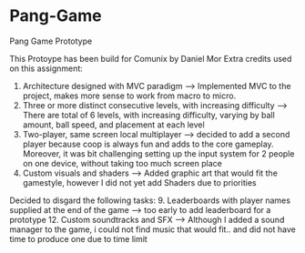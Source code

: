 # Pang-Game
Pang Game Prototype

This Protoype has been build for Comunix by Daniel Mor
Extra credits used on this assignment:

1. Architecture designed with MVC paradigm -->
   Implemented MVC to the project, makes more sense to work from macro to micro.
2. Three or more distinct consecutive levels, with increasing difficulty -->
    There are total of 6 levels, with increasing difficulty, varying by ball amount, ball speed, and placement at each level
3. Two-player, same screen local multiplayer  -->
    decided to add a second player because coop is always fun and adds to the core gameplay.
    Moreover, it was bit challenging setting up the input system for 2 people on one device, without taking too much screen place
4. Custom visuals and shaders -->
    Added graphic art that would fit the gamestyle, however I did not yet add Shaders due to priorities

Decided to disgard the following tasks:
9. Leaderboards with player names supplied at the end of the game -->
    too early to add leaderboard for a prototype
12. Custom soundtracks and SFX -->
    Although I added a sound manager to the game, i could not find music that would fit.. and did not have time to produce one due to time limit
